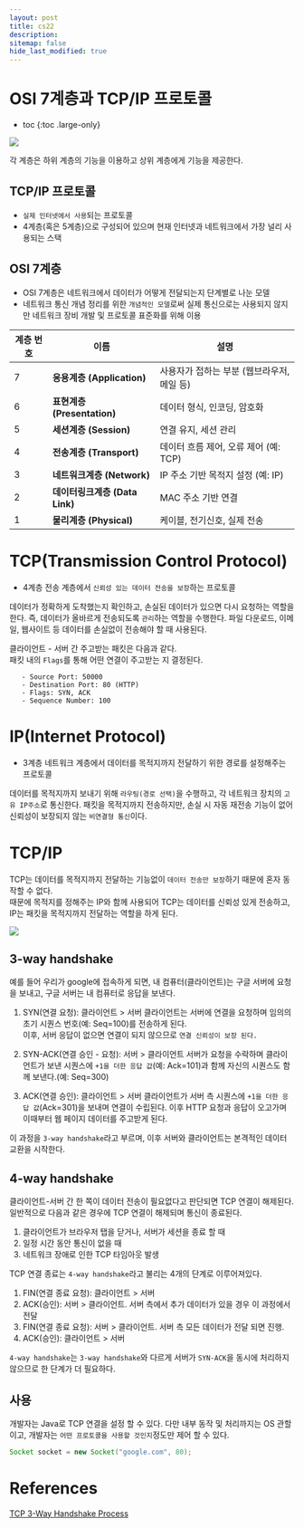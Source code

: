 ```yaml
---
layout: post
title: cs22
description:
sitemap: false
hide_last_modified: true
---
```

# OSI 7계층과 TCP/IP 프로토콜

* toc
{:toc .large-only}

![](https://velog.velcdn.com/images/moonblue/post/0ca8f354-9b9f-41fc-80cd-ec5730cd9e2d/image.png)

각 계층은 하위 계층의 기능을 이용하고 상위 계층에게 기능을 제공한다.

## TCP/IP 프로토콜

- `실제 인터넷에서 사용`되는 프로토콜
- 4계층(혹은 5계층)으로 구성되어 있으며 현재 인터넷과 네트워크에서 가장 널리 사용되는 스택

## OSI 7계층

- OSI 7계층은 네트워크에서 데이터가 어떻게 전달되는지 단계별로 나눈 모델
- 네트워크 통신 개념 정리를 위한 `개념적인 모델`로써 실제 통신으로는 사용되지 않지만 네트워크 장비 개발 및 프로토콜 표준화를 위해 이용  

| 계층 번호 | 이름                      | 설명                        |
| ----- | ----------------------- | ------------------------- |
| 7     | **응용계층 (Application)**  | 사용자가 접하는 부분 (웹브라우저, 메일 등) |
| 6     | **표현계층 (Presentation)** | 데이터 형식, 인코딩, 암호화          |
| 5     | **세션계층 (Session)**      | 연결 유지, 세션 관리              |
| 4     | **전송계층 (Transport)**    | 데이터 흐름 제어, 오류 제어 (예: TCP) |
| 3     | **네트워크계층 (Network)**    | IP 주소 기반 목적지 설정 (예: IP)   |
| 2     | **데이터링크계층 (Data Link)** | MAC 주소 기반 연결              |
| 1     | **물리계층 (Physical)**     | 케이블, 전기신호, 실제 전송          |


# TCP(Transmission Control Protocol)

- 4계층 전송 계층에서 `신뢰성 있는 데이터 전송을 보장`하는 프로토콜

데이터가 정확하게 도착했는지 확인하고, 손실된 데이터가 있으면 다시 요청하는 역할을 한다. 즉, 데이터가 올바르게 전송되도록 `관리`하는 역할을 수행한다.
파일 다운로드, 이메일, 웹사이트 등 데이터를 손실없이 전송해야 할 때 사용된다.  

클라이언트 - 서버 간 주고받는 패킷은 다음과 같다.  
패킷 내의 `Flags`를 통해 어떤 연결이 주고받는 지 결정된다.  

```
   - Source Port: 50000
   - Destination Port: 80 (HTTP)
   - Flags: SYN, ACK
   - Sequence Number: 100
```

# IP(Internet Protocol)

- 3계층 네트워크 계층에서 데이터를 목적지까지 전달하기 위한 경로를 설정해주는 프로토콜

데이터를 목적지까지 보내기 위해 `라우팅(경로 선택)`을 수행하고, 각 네트워크 장치의 `고유 IP주소`로 통신한다.   패킷을 목적지까지 전송하지만, 손실 시 자동 재전송 기능이 없어 신뢰성이 보장되지 않는 `비연결형 통신`이다.

# TCP/IP

TCP는 데이터를 목적지까지 전달하는 기능없이 `데이터 전송만 보장`하기 때문에 혼자 동작할 수 없다.  
때문에 목적지를 정해주는 IP와 함께 사용되어 TCP는 데이터를 신뢰성 있게 전송하고, IP는 패킷을 목적지까지 전달하는 역할을 하게 된다.

![](/assets/img/cs/tcpuip.jpg)

## 3-way handshake

예를 들어 우리가 google에 접속하게 되면, 내 컴퓨터(클라이언트)는 구글 서버에 요청을 보내고, 구글 서버는 내 컴퓨터로 응답을 보낸다.

1. SYN(연결 요청): 클라이언트 > 서버
클라이언트는 서버에 연결을 요청하며 임의의 초기 시퀀스 번호(예: Seq=100)를 전송하게 된다.  
이후, 서버 응답이 없으면 연결이 되지 않으므로 `연결 신뢰성이 보장 된다.`

2. SYN-ACK(연결 승인 - 요청): 서버 > 클라이언트
서버가 요청을 수락하며 클라이언트가 보낸 시퀀스에 `+1을 더한 응답 값`(예: Ack=101)과 함께 자신의 시퀀스도 함께 보낸다.(예: Seq=300)

3. ACK(연결 승인): 클라이언트 > 서버
클라이언트가 서버 측 시퀀스에 `+1을 더한 응답 값`(Ack=301)을 보내며 연결이 수립된다. 이후 HTTP 요청과 응답이 오고가며 이때부터 웹 페이지 데이터를 주고받게 된다.

이 과정을 `3-way handshake`라고 부르며, 이후 서버와 클라이언트는 본격적인 데이터 교환을 시작한다.

## 4-way handshake

클라이언트-서버 간 한 쪽이 데이터 전송이 필요없다고 판단되면 TCP 연결이 해제된다. 일반적으로 다음과 같은 경우에 TCP 연결이 해제되며 통신이 종료된다.

1. 클라이언트가 브라우저 탭을 닫거나, 서버가 세션을 종료 할 때
2. 일정 시간 동안 통신이 없을 때
3. 네트워크 장애로 인한 TCP 타임아웃 발생

TCP 연결 종료는 `4-way handshake`라고 불리는 4개의 단계로 이루어져있다.

1. FIN(연결 종료 요청): 클라이언트 > 서버
2. ACK(승인): 서버 > 클라이언트. 서버 측에서 추가 데이터가 있을 경우 이 과정에서 전달
3. FIN(연결 종료 요청): 서버 > 클라이언트. 서버 측 모든 데이터가 전달 되면 진행.
4. ACK(승인): 클라이언트 > 서버

`4-way handshake`는 `3-way handshake`와 다르게 서버가 `SYN-ACK`을 동시에 처리하지 않으므로 한 단계가 더 필요하다.

## 사용

개발자는 Java로 TCP 연결을 설정 할 수 있다. 다만 내부 동작 및 처리까지는 OS 관할이고, 개발자는 `어떤 프로토콜을 사용할 것인지`정도만 제어 할 수 있다.

```java
Socket socket = new Socket("google.com", 80);
```

# References
[TCP 3-Way Handshake Process](https://medium.com/@kusal95/tcp-3-way-handshake-process-1fd9a056a2f4)